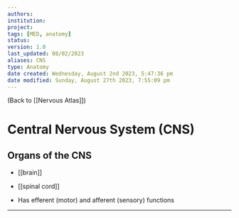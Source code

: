 ```yaml
---
authors: 
institution: 
project: 
tags: [MED, anatomy]
status: 
version: 1.0
last_updated: 08/02/2023
aliases: CNS
type: Anatomy
date created: Wednesday, August 2nd 2023, 5:47:36 pm
date modified: Sunday, August 27th 2023, 7:55:09 pm
---
```


(Back to [[Nervous Atlas]])

# Central Nervous System (CNS)

## Organs of the CNS
- [[brain]]
- [[spinal cord]]

- Has efferent (motor) and afferent (sensory) functions



---
